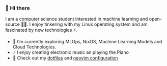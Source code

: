 ### 👋 Hi there 
I am a computer science student interested in machine learning and open-source 👨‍💻. I enjoy tinkering with my Linux operating system and am fascinated by new technologies ⚡.

- 🔭 I’m currently exploring MLOps, NixOS, Machine Learning Models and Cloud Technologies.
- 🎶 I enjoy creating electronic music an playing the Piano
- 💬 Check out my [dotfiles](https://github.com/fabian-gubler/.dotfiles) and [neovim configuration](https://github.com/fabian-gubler/nvim-config)
